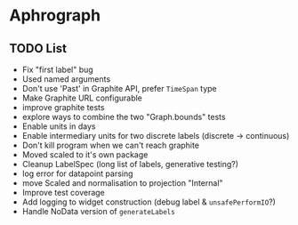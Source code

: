 # Aphrograph

## TODO List

* Fix "first label" bug
* Used named arguments
* Don't use 'Past' in Graphite API, prefer `TimeSpan` type
* Make Graphite URL configurable
* improve graphite tests
* explore ways to combine the two "Graph.bounds" tests
* Enable units in days
* Enable intermediary units for two discrete labels (discrete -> continuous)
* Don't kill program when we can't reach graphite
* Moved scaled to it's own package
* Cleanup LabelSpec (long list of labels, generative testing?)
* log error for datapoint parsing
* move Scaled and normalisation to projection "Internal"
* Improve test coverage
* Add logging to widget construction (debug label & `unsafePerformIO`?)
* Handle NoData version of `generateLabels`
